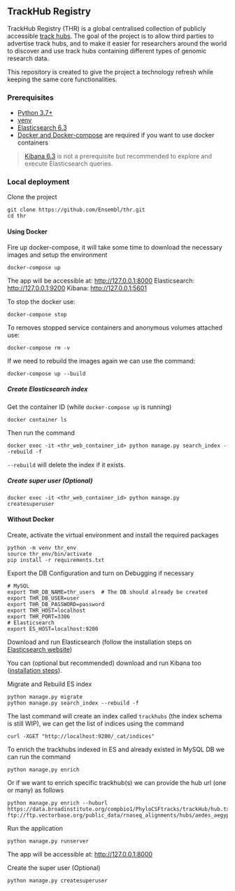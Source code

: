 ## TrackHub Registry

TrackHub Registry (THR) is a global centralised collection of publicly accessible [track hubs](http://genome.ucsc.edu/goldenPath/help/hgTrackHubHelp.html#Intro). The goal of the project is to allow third parties to advertise track hubs, and to make it easier for researchers around the world to discover and use track hubs containing different types of genomic research data.

This repository is created to give the project a technology refresh while keeping the same core functionalities.

### Prerequisites

* [Python 3.7+](https://www.python.org/downloads/)
* [venv](https://docs.python.org/3/library/venv.html)
* [Elasticsearch 6.3](https://www.elastic.co/downloads/past-releases/elasticsearch-6-3-0)
* [Docker and Docker-compose](https://www.docker.com/products/docker-desktop) are required if you want to use docker containers

> [Kibana 6.3](https://www.elastic.co/downloads/past-releases/kibana-6-3-0) is not a prerequisite but recommended to explore and execute Elasticsearch queries.

### Local deployment

Clone the project

```shell script
git clone https://github.com/Ensembl/thr.git
cd thr
```

#### Using Docker

Fire up docker-compose, it will take some time to download the necessary images and setup the environment


```shell script
docker-compose up
```

The app will be accessible at: http://127.0.0.1:8000
Elasticsearch: http://127.0.0.1:9200
Kibana: http://127.0.0.1:5601

To stop the docker use:

```shell script
docker-compose stop
```

To removes stopped service containers and anonymous volumes attached use:

```shell script
docker-compose rm -v
```

If we need to rebuild the images again we can use the command:

```shell script
docker-compose up --build
```

##### Create Elasticsearch index

Get the container ID (while `docker-compose up` is running)

```shell script
docker container ls
```

Then run the command

```shell script
docker exec -it <thr_web_container_id> python manage.py search_index --rebuild -f
```

`--rebuild` will delete the index if it exists.

##### Create super user (Optional)

```shell script
docker exec -it <thr_web_container_id> python manage.py createsuperuser
```

#### Without Docker

Create, activate the virtual environment and install the required packages

```shell script
python -m venv thr_env
source thr_env/bin/activate
pip install -r requirements.txt
```

Export the DB Configuration and turn on Debugging if necessary

```shell script
# MySQL
export THR_DB_NAME=thr_users  # The DB should already be created
export THR_DB_USER=user
export THR_DB_PASSWORD=password
export THR_HOST=localhost
export THR_PORT=3306
# Elasticsearch
export ES_HOST=localhost:9200
```

Download and run Elasticsearch (follow the installation steps on [Elasticsearch website](https://www.elastic.co/downloads/elasticsearch))

You can (optional but recommended) download and run Kibana too ([installation steps](https://www.elastic.co/downloads/kibana)).

Migrate and Rebuild ES index

```shell script
python manage.py migrate
python manage.py search_index --rebuild -f
```

The last command will create an index called `trackhubs` (the index schema is still WIP), we can get the list of indices using the command

```shell script
curl -XGET "http://localhost:9200/_cat/indices"
```

To enrich the trackhubs indexed in ES and already existed in MySQL DB we can run the command
```shell script
python manage.py enrich 
```

Or if we want to enrich specific trackhub(s) we can provide the hub url (one or many) as follows
```shell script
python manage.py enrich --huburl https://data.broadinstitute.org/compbio1/PhyloCSFtracks/trackHub/hub.txt ftp://ftp.vectorbase.org/public_data/rnaseq_alignments/hubs/aedes_aegypti/VBRNAseq_group_SRP039093/hub.txt 
```

Run the application

```shell script
python manage.py runserver
```

The app will be accessible at: http://127.0.0.1:8000

Create the super user (Optional)

```shell script
python manage.py createsuperuser
```


